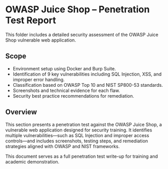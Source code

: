# OWASP Juice Shop – Penetration Test Report

This folder includes a detailed security assessment of the OWASP Juice Shop vulnerable web application.

## Scope
- Environment setup using Docker and Burp Suite.
- Identification of 9 key vulnerabilities including SQL Injection, XSS, and improper error handling.
- Classification based on OWASP Top 10 and NIST SP800-53 standards.
- Screenshots and technical evidence for each flaw.
- Security best practice recommendations for remediation.

## Overview
This section presents a penetration test against the OWASP Juice Shop, a vulnerable web application designed for security training. 
It identifies multiple vulnerabilities—such as SQL Injection and improper access controls—and includes screenshots, testing steps, 
and remediation strategies aligned with OWASP and NIST frameworks.

This document serves as a full penetration test write-up for training and academic demonstration.
